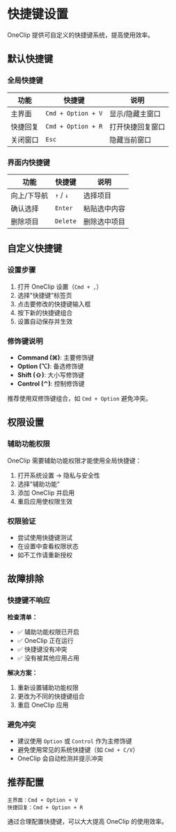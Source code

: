 # 快捷键设置

OneClip 提供可自定义的快捷键系统，提高使用效率。

## 默认快捷键

### 全局快捷键

| 功能 | 快捷键 | 说明 |
|------|--------|------|
| 主界面 | `Cmd + Option + V` | 显示/隐藏主窗口 |
| 快捷回复 | `Cmd + Option + R` | 打开快捷回复窗口 |
| 关闭窗口 | `Esc` | 隐藏当前窗口 |

### 界面内快捷键

| 功能 | 快捷键 | 说明 |
|------|--------|------|
| 向上/下导航 | `↑` / `↓` | 选择项目 |
| 确认选择 | `Enter` | 粘贴选中内容 |
| 删除项目 | `Delete` | 删除选中项目 |

## 自定义快捷键

### 设置步骤

1. 打开 OneClip 设置（`Cmd + ,`）
2. 选择"快捷键"标签页
3. 点击要修改的快捷键输入框
4. 按下新的快捷键组合
5. 设置自动保存并生效

### 修饰键说明

- **Command (⌘)**: 主要修饰键
- **Option (⌥)**: 备选修饰键  
- **Shift (⇧)**: 大小写修饰键
- **Control (⌃)**: 控制修饰键

推荐使用双修饰键组合，如 `Cmd + Option` 避免冲突。

## 权限设置

### 辅助功能权限

OneClip 需要辅助功能权限才能使用全局快捷键：

1. 打开系统设置 → 隐私与安全性
2. 选择"辅助功能"
3. 添加 OneClip 并启用
4. 重启应用使权限生效

### 权限验证

- 尝试使用快捷键测试
- 在设置中查看权限状态
- 如不工作请重新授权

## 故障排除

### 快捷键不响应

**检查清单：**  

- ✅ 辅助功能权限已开启  
- ✅ OneClip 正在运行  
- ✅ 快捷键没有冲突  
- ✅ 没有被其他应用占用  

**解决方案：**  

1. 重新设置辅助功能权限  
2. 更改为不同的快捷键组合  
3. 重启 OneClip 应用  

### 避免冲突

- 建议使用 `Option` 或 `Control` 作为主修饰键
- 避免使用常见的系统快捷键（如 `Cmd + C/V`）
- OneClip 会自动检测并提示冲突

## 推荐配置

```
主界面：Cmd + Option + V
快捷回复：Cmd + Option + R
```

通过合理配置快捷键，可以大大提高 OneClip 的使用效率。